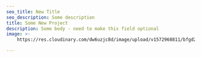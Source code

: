 ```yaml
---
seo_title: New Title
seo_description: Some description
title: Some New Project
description: Some body - need to make this field optional
image: >-
    https://res.cloudinary.com/dw6uzjc8d/image/upload/v1572968811/bfgd2lt3itwvjiazm4vs.jpg

---
```


